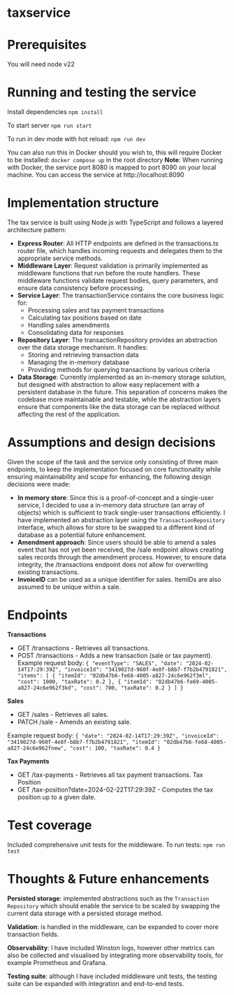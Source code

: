 # taxservice

# Prerequisites
You will need node v22

# Running and testing the service
Install dependencies
`npm install`

To start server
`npm run start`

To run in dev mode with hot reload:
`npm run dev`

You can also run this in Docker should you wish to, this will require Docker to be installed: 
`docker compose up` in the root directory
**Note**: When running with Docker, the service port 8080 is mapped to port 8090 on your local machine. You can access the service at http://localhost:8090


# Implementation structure
The tax service is built using Node.js with TypeScript and follows a layered architecture pattern:
* **Express Router**: All HTTP endpoints are defined in the transactions.ts router file, which handles incoming requests and delegates them to the appropriate service methods.
* **Middleware Layer**: Request validation is primarily implemented as middleware functions that run before the route handlers. These middleware functions validate request bodies, query parameters, and ensure data consistency before processing.
* **Service Layer**: The transactionService contains the core business logic for:
    * Processing sales and tax payment transactions
    * Calculating tax positions based on date
    * Handling sales amendments
    * Consolidating data for responses
* **Repository Layer**: The transactionRepository provides an abstraction over the data storage mechanism. It handles:
    * Storing and retrieving transaction data
    * Managing the in-memory database
    * Providing methods for querying transactions by various criteria
* **Data Storage**: Currently implemented as an in-memory storage solution, but designed with abstraction to allow easy replacement with a persistent database in the future.
This separation of concerns makes the codebase more maintainable and testable, while the abstraction layers ensure that components like the data storage can be replaced without affecting the rest of the application.

# Assumptions and design decisions
Given the scope of the task and the service only consisting of three main endpoints, to keep the implementation focused on core functionality while ensuring maintainability and scope for enhancing, the following design decisions were made:
* **In memory store**: Since this is a proof-of-concept and a single-user service, I decided to use a in-memory data structure (an array of objects) which is sufficient to track single-user transactions efficiently. I have implemented an abstraction layer using the `TransactionRepository` interface, which allows for store to be swapped to a different kind of database as a potential future enhancement.
* **Amendment approach**: Since users should be able to amend a sales event that has not yet been received, the /sale endpoint allows creating sales records through the amendment process. However, to ensure data integrity, the /transactions endpoint does not allow for overwriting existing transactions.
* **InvoiceID** can be used as a unique identifier for sales. ItemIDs are also assumed to be unique within a sale. 


# Endpoints
**Transactions**
* GET /transactions - Retrieves all transactions.
* POST /transactions - Adds a new transaction (sale or tax payment).
Example request body:
`
{
    "eventType": "SALES",
    "date": "2024-02-14T17:29:39Z",
    "invoiceId": "3419027d-960f-4e8f-b8b7-f7b2b4791821",
    "items": [
        {
            "itemId": "02db47b6-fe68-4005-a827-24c6e962f3ml",
            "cost": 1000,
            "taxRate": 0.2
        },
        {
            "itemId": "02db47b6-fe69-4005-a827-24c6e962f3kd",
            "cost": 700,
            "taxRate": 0.2
        }
    ]
}
`

**Sales**
* GET /sales - Retrieves all sales.
* PATCH /sale - Amends an existing sale.

Example request body:
`
{
    "date": "2024-02-14T17:29:39Z",
    "invoiceId": "3419027d-960f-4e8f-b8b7-f7b2b4791821",
    "itemId": "02db47b6-fe68-4005-a827-24c6e962fnew",
    "cost": 100,
    "taxRate": 0.4
}
`

**Tax Payments**
* GET /tax-payments - Retrieves all tax payment transactions.
Tax Position
* GET /tax-position?date=2024-02-22T17:29:39Z - Computes the tax position up to a given date.

# Test coverage
Included comprehensive unit tests for the middleware. 
To run tests:
`npm run test`


# Thoughts & Future enhancements
**Persisted storage**: implemented abstractions such as the `Transaction Repository` which should enable the service to be scaled by swapping the current data storage with a persisted storage method.

**Validation**: is handled in the middleware, can be expanded to cover more transaction fields.

**Observability**: I have included Winston logs, however other metrics can also be collected and visualised by integrating more observability tools, for example Prometheus and Grafana. 

**Testing suite**: although I have included middleware unit tests, the testing suite can be expanded with integration and end-to-end tests.